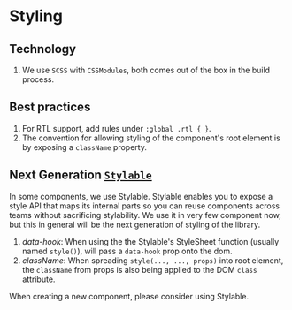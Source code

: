 # Styling

## Technology
1. We use `SCSS` with `CSSModules`, both comes out of the box in the build process.

## Best practices
1. For RTL support, add rules under `:global .rtl { }`.
1. The convention for allowing styling of the component's root element is by exposing a `className` property.

## Next Generation [`Stylable`](https://stylable.io/)

In some components, we use Stylable. Stylable enables you to expose a style API that maps its internal parts so you can reuse components across teams without sacrificing stylability.
We use it in very few component now, but this in general will be the next generation of styling of the library.

1. *data-hook*: When using the the Stylable's StyleSheet function (usually named `style()`), will pass a `data-hook` prop onto the dom.
1. *className*: When spreading `style(..., ..., props)` into root element, the `className` from props is also being applied to the DOM `class` attribute.

When creating a new component, please consider using Stylable.
